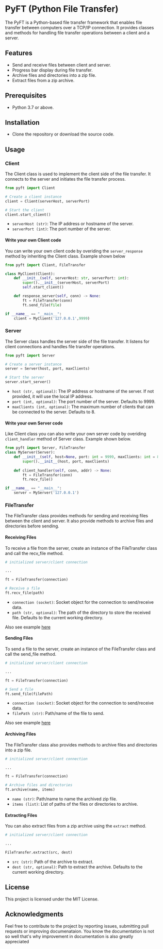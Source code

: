 # PyFT (Python File Transfer)

The PyFT is a Python-based file transfer framework that enables file transfer between computers over a TCP/IP connection. It provides classes and methods for handling file transfer operations between a client and a server.

## Features

- Send and receive files between client and server.
- Progress bar display during file transfer.
- Archive files and directories into a zip file.
- Extract files from a zip archive.

## Prerequisites

- Python 3.7 or above.

## Installation

-  Clone the repository or download the source code.

## Usage
### Client
The Client class is used to implement the client side of the file transfer. It connects to the server and initiates the file transfer process.

```py
from pyft import Client

# Create a client instance
client = Client(serverHost, serverPort)

# Start the client
client.start_client()
```

- `serverHost (str)`: The IP address or hostname of the server.
- `serverPort (int)`: The port number of the server.

#### Write your own Client code
You can write your own client code by overiding the `server_response` method by inheriting the Client class. Example shown below
```py
from pyft import Client, FileTransfer

class MyClient(Client):
    def __init__(self, serverHost: str, serverPort: int):
        super().__init__(serverHost, serverPort)
        self.start_client()

    def response_server(self, conn) -> None:
        ft = FileTransfer(conn)
        ft.send_file(file)

if __name__ == "__main__":
    client = MyClient('127.0.0.1',9999)
```
### Server
The Server class handles the server side of the file transfer. It listens for client connections and handles file transfer operations.

```py
from pyft import Server

# Create a server instance
server = Server(host, port, maxClients)

# Start the server
server.start_server()
```
- `host (str, optional)`: The IP address or hostname of the server. If not provided, it will use the local IP address.
- `port (int, optional)`: The port number of the server. Defaults to 9999.
- `maxClients (int, optional)`: The maximum number of clients that can be connected to the server. Defaults to 8.

#### Write your own Server code
Like Client class you can also write your own server code by overiding `client_handler` method of Server class. Example shown below.
```py
from pyft import Server, FileTransfer
class MyServer(Server):
    def __init__(self, host=None, port: int = 9999, maxClients: int = 8):
        super().__init__(host, port, maxClients)
    
    def client_handler(self, conn, addr) -> None:
        ft = FileTransfer(conn)
        ft.recv_file()

if __name__ == "__main__":
    server = MyServer('127.0.0.1')
```
### FileTransfer
The FileTransfer class provides methods for sending and receiving files between the client and server. It also provide methods to archive files and directories before sending.

#### Receiving Files
To receive a file from the server, create an instance of the FileTransfer class and call the recv_file method. 
```py
# initialized server/client connection

...

ft = FileTransfer(connection)

# Receive a file
ft.recv_file(path)
```
- `connection (socket)`: Socket object for the connection to send/receive data.
- `path (str, optional)`: The path of the directory to store the received file. Defaults to the current working directory.

Also see example [here](#write-your-own-server-code)

#### Sending Files
To send a file to the server, create an instance of the FileTransfer class and call the send_file method.

```py
# initialized server/client connection

...

ft = FileTransfer(connection)

# Send a file
ft.send_file(filePath)
```

 - `connection (socket)`: Socket object for the connection to send/receive data.
 - `filePath (str)`: Path/name of the file to send.

Also see example [here](#write-your-own-client-code)

#### Archiving Files
The FileTransfer class also provides methods to archive files and directories into a zip file.

```py
# initialized server/client connection

...

ft = FileTransfer(connection)

# Archive files and directories
ft.archive(name, items)
```

- `name (str)`: Path/name to name the archived zip file.
- `items (list)`: List of paths of the files or directories to archive.

#### Extracting Files
You can also extract files from a zip archive using the `extract` method.

```py
# initialized server/client connection

...

FileTransfer.extract(src, dest)
```

- `src (str)`: Path of the archive to extract.
- `dest (str, optional)`: Path to extract the archive. Defaults to the current working directory.

## License
This project is licensed under the MIT License.

## Acknowledgments
Feel free to contribute to the project by reporting issues, submitting pull requests or improving documenataion. You know the documentation is not so well that's why improvement in documentation is also greatly appreciated